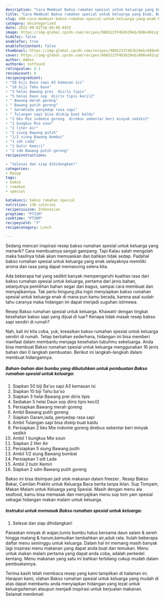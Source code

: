 ```yaml
---
description: "Cara Membuat Bakso rumahan spesial untuk keluarga yang Enak, Buat Buka Puasa Lezat"
title: "Cara Membuat Bakso rumahan spesial untuk keluarga yang Enak, Buat Buka Puasa Lezat"
slug: 498-cara-membuat-bakso-rumahan-spesial-untuk-keluarga-yang-enak-buat-buka-puasa-lezat
category: Uncategorized
date: 2022-09-02T16:49:09.645Z
image: https://img-global.cpcdn.com/recipes/9865223f463b29eb/680x482cq70/bakso-rumahan-spesial-untuk-keluarga-foto-resep-utama.jpg
hideToc: false
enableToc: true
enableTocContent: false
thumbnail: https://img-global.cpcdn.com/recipes/9865223f463b29eb/680x482cq70/bakso-rumahan-spesial-untuk-keluarga-foto-resep-utama.jpg
cover: https://img-global.cpcdn.com/recipes/9865223f463b29eb/680x482cq70/bakso-rumahan-spesial-untuk-keluarga-foto-resep-utama.jpg
author: Admin
authorAv: notfound
ratingvalue: 4.1
reviewcount: 8
recipeingredient:
- "50 biji Baso sapi A3 kemasan isi"
- "10 biji Tahu baso"
- "3 helai Bawang prei  diiris tipis"
- "5 helai Daun sop  diiris tipis kecil2"
- " Bawang merah goreng"
- " Bawang putih goreng"
- " Garamlada penyedap rasa sapi"
- " Tulangan sapi bisa diskip buat kaldu"
- "2 bks Mie indomie goreng  direbus sebentar beri minyak sedikit"
- "1 bungkus Mie soun"
- "2 liter Air"
- "5 siung Bawang putih"
- "1/2 siung Bawang bombai"
- "1 sdt Lada"
- "2 butir Kemiri"
- "2 sdm Bawang putih goreng"
recipeinstructions:

- "Selesai dan siap dihidangkan!"
categories:
- Resep
tags:
- bakso
- rumahan
- spesial

katakunci: bakso rumahan spesial 
nutrition: 130 calories
recipecuisine: Indonesian
preptime: "PT31M"
cooktime: "PT38M"
recipeyield: "3"
recipecategory: Lunch

---
```



Sedang mencari inspirasi resep bakso rumahan spesial untuk keluarga yang menarik? Cara membuatnya sangat gampang. Tapi Kalau salah mengolah maka hasilnya tidak akan memuaskan dan bahkan tidak sedap. Padahal bakso rumahan spesial untuk keluarga yang enak selayaknya memiliki aroma dan rasa yang dapat memancing selera kita.


Ada beberapa hal yang sedikit banyak mempengaruhi kualitas rasa dari bakso rumahan spesial untuk keluarga, pertama dari jenis bahan, selanjutnya pemilihan bahan segar dan bagus, sampai cara membuat dan menyajikannya. Tak perlu bingung jika ingin menyiapkan bakso rumahan spesial untuk keluarga enak di mana pun kamu berada, karena asal sudah tahu caranya maka hidangan ini dapat menjadi suguhan istimewa.

Resep Bakso rumahan spesial untuk keluarga. Khawatir dengan tingkat kesehatan bakso sapi yang dijual di luar? Kenapa tidak masak resep bakso sapi sendiri di rumah?


Nah, kali ini kita coba, yuk, kreasikan bakso rumahan spesial untuk keluarga sendiri di rumah. Tetap berbahan sederhana, hidangan ini bisa memberi manfaat dalam membantu menjaga kesehatan tubuhmu sekeluarga. Anda bisa membuat Bakso rumahan spesial untuk keluarga menggunakan 16 jenis bahan dan 0 langkah pembuatan. Berikut ini langkah-langkah dalam membuat hidangannya.

<!--inarticleads1-->

##### Bahan-bahan dan bumbu yang dibutuhkan untuk pembuatan Bakso rumahan spesial untuk keluarga:

1. Siapkan 50 biji Ba&#39;so sapi A3 kemasan isi
1. Siapkan 10 biji Tahu ba&#39;so
1. Siapkan 3 helai Bawang prei  diiris tipis
1. Sediakan 5 helai Daun sop  diiris tipis kecil2
1. Persiapkan  Bawang merah goreng
1. Ambil  Bawang putih goreng
1. Siapkan  Garam,lada, penyedap rasa sapi
1. Ambil  Tulangan sapi bisa diskip buat kaldu
1. Persiapkan 2 bks Mie indomie goreng  direbus sebentar beri minyak sedikit
1. Ambil 1 bungkus Mie soun
1. Siapkan 2 liter Air
1. Persiapkan 5 siung Bawang putih
1. Ambil 1/2 siung Bawang bombai
1. Persiapkan 1 sdt Lada
1. Ambil 2 butir Kemiri
1. Siapkan 2 sdm Bawang putih goreng


Bakso ini bisa disimpan jadi stok makanan dalam freezer.. Resep Bakso Bakar, Camilan Praktis untuk Keluarga Baca berita tanpa iklan. Sup Tomyam, Makan Malam untuk Keluarga yang Spesial. Masih dengan menu ala seafood, kamu bisa memasak dan menyajikan menu sup tom yam spesial sebagai hidangan makan malam untuk keluarga. 

<!--inarticleads2-->

##### Instruksi untuk memasak Bakso rumahan spesial untuk keluarga:


1. Selesai dan siap dihidangkan!

Panaskan minyak di wajan,tumis bumbu halus bersama daun salam &amp; sereh hingga matang &amp; harum,kemudian tambahkan air,aduk rata. Itulah beberapa daftar menu seminggu untuk keluarga. Dalam hal ini memang masih banyak lagi inspirasi menu makanan yang dapat anda buat dan temukan. Menu untuk makan malam pertama yang dapat anda coba, adalah perkedel kentang. Menu makanan yang satu ini bahkan terbilang cukup mudah dalam pembuatannya. 

Terima kasih telah membaca resep yang kami tampilkan di halaman ini. Harapan kami, olahan Bakso rumahan spesial untuk keluarga yang mudah di atas dapat membantu anda menyiapkan hidangan yang lezat untuk keluarga/teman ataupun menjadi inspirasi untuk berjualan makanan. Selamat menikmati

